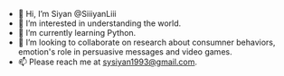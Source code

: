 - 👋 Hi, I’m Siyan @SiiiyanLiii
- 👀 I’m interested in understanding the world.
- 🌱 I’m currently learning Python.
- 💞️ I’m looking to collaborate on research about consumner behaviors, emotion's role in persuasive messages and video games. 
- 📫 Please reach me at sysiyan1993@gmail.com.

<!---
SiiiyanLiii/SiiiyanLiii is a ✨ special ✨ repository because its `README.md` (this file) appears on your GitHub profile.
You can click the Preview link to take a look at your changes.
--->

